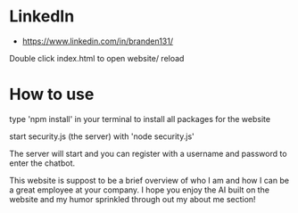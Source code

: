 


# LinkedIn
- https://www.linkedin.com/in/branden131/


Double click index.html to open website/ reload

# How to use
type 'npm install' in your terminal to install all packages for the website

start security.js (the server) with 'node security.js'

The server will start and you can register with a username and password to enter the chatbot.

This website is suppost to be a brief overview of who I am and how I can be a great employee at your company.
I hope you enjoy the AI built on the website and my humor sprinkled through out my about me section!







